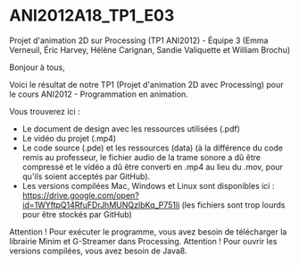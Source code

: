 # ANI2012A18_TP1_E03

Projet d'animation 2D sur Processing (TP1 ANI2012) - Équipe 3 (Emma Verneuil, Éric Harvey, Hélène Carignan, Sandie Valiquette et William Brochu)

Bonjour à tous,

Voici le résultat de notre TP1 (Projet d'animation 2D avec Processing) pour le cours ANI2012 - Programmation en animation.

Vous trouverez ici :
- Le document de design avec les ressources utilisées (.pdf)
- Le vidéo du projet (.mp4)
- Le code source (.pde) et les ressources (data) (à la différence du code remis au professeur, le fichier audio de la trame sonore a dû être compressé et le vidéo a dû être converti en .mp4 au lieu du .mov, pour qu'ils soient acceptés par GitHub).
- Les versions compilées Mac, Windows et Linux sont disponibles ici : https://drive.google.com/open?id=1WYftpQ14RfuFDrJhMUNQzIbKq_P751li (les fichiers sont trop lourds pour être stockés par GitHub)

Attention ! Pour exécuter le programme, vous avez besoin de télécharger la librairie Minim et G-Streamer dans Processing. Attention ! Pour ouvrir les versions compilées, vous avez besoin de Java8.
